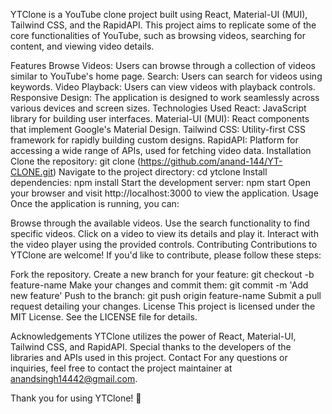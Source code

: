 YTClone is a YouTube clone project built using React, Material-UI (MUI), Tailwind CSS, and the RapidAPI. This project aims to replicate some of the core functionalities of YouTube, such as browsing videos, searching for content, and viewing video details.

Features
Browse Videos: Users can browse through a collection of videos similar to YouTube's home page.
Search: Users can search for videos using keywords.
Video Playback: Users can view videos with playback controls.
Responsive Design: The application is designed to work seamlessly across various devices and screen sizes.
Technologies Used
React: JavaScript library for building user interfaces.
Material-UI (MUI): React components that implement Google's Material Design.
Tailwind CSS: Utility-first CSS framework for rapidly building custom designs.
RapidAPI: Platform for accessing a wide range of APIs, used for fetching video data.
Installation
Clone the repository: git clone (https://github.com/anand-144/YT-CLONE.git)
Navigate to the project directory: cd ytclone
Install dependencies: npm install
Start the development server: npm start
Open your browser and visit http://localhost:3000 to view the application.
Usage
Once the application is running, you can:

Browse through the available videos.
Use the search functionality to find specific videos.
Click on a video to view its details and play it.
Interact with the video player using the provided controls.
Contributing
Contributions to YTClone are welcome! If you'd like to contribute, please follow these steps:

Fork the repository.
Create a new branch for your feature: git checkout -b feature-name
Make your changes and commit them: git commit -m 'Add new feature'
Push to the branch: git push origin feature-name
Submit a pull request detailing your changes.
License
This project is licensed under the MIT License. See the LICENSE file for details.

Acknowledgements
YTClone utilizes the power of React, Material-UI, Tailwind CSS, and RapidAPI.
Special thanks to the developers of the libraries and APIs used in this project.
Contact
For any questions or inquiries, feel free to contact the project maintainer at anandsingh14442@gmail.com.

Thank you for using YTClone! 🚀
